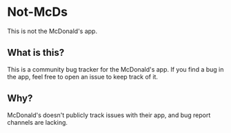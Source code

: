# Not-McDs
This is not the McDonald's app.

## What is this?
This is a community bug tracker for the McDonald's app. If you find a bug in the app, feel free to open an issue to keep track of it. 

## Why?
McDonald's doesn't publicly track issues with their app, and bug report channels are lacking. 

